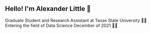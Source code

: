 ## Hello! I'm Alexander Little  :wave:  
Graduate Student and Research Assistant at Texas State University :man_technologist:  
Entering the field of Data Science December of 2021 :astronaut:  


